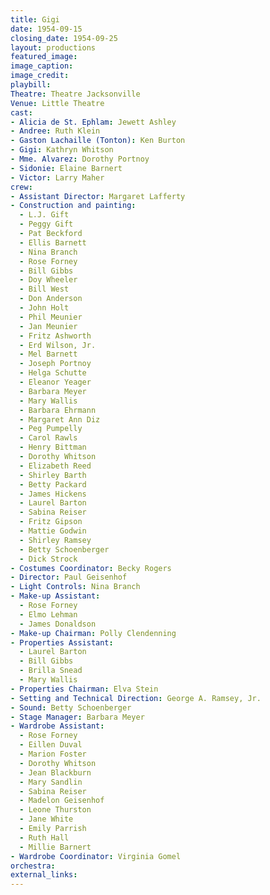 ```yaml
---
title: Gigi
date: 1954-09-15
closing_date: 1954-09-25
layout: productions
featured_image:
image_caption:
image_credit:
playbill:
Theatre: Theatre Jacksonville
Venue: Little Theatre
cast:
- Alicia de St. Ephlam: Jewett Ashley
- Andree: Ruth Klein
- Gaston Lachaille (Tonton): Ken Burton
- Gigi: Kathryn Whitson
- Mme. Alvarez: Dorothy Portnoy
- Sidonie: Elaine Barnert
- Victor: Larry Maher
crew:
- Assistant Director: Margaret Lafferty
- Construction and painting:
  - L.J. Gift
  - Peggy Gift
  - Pat Beckford
  - Ellis Barnett
  - Nina Branch
  - Rose Forney
  - Bill Gibbs
  - Doy Wheeler
  - Bill West
  - Don Anderson
  - John Holt
  - Phil Meunier
  - Jan Meunier
  - Fritz Ashworth
  - Erd Wilson, Jr.
  - Mel Barnett
  - Joseph Portnoy
  - Helga Schutte
  - Eleanor Yeager
  - Barbara Meyer
  - Mary Wallis
  - Barbara Ehrmann
  - Margaret Ann Diz
  - Peg Pumpelly
  - Carol Rawls
  - Henry Bittman
  - Dorothy Whitson
  - Elizabeth Reed
  - Shirley Barth
  - Betty Packard
  - James Hickens
  - Laurel Barton
  - Sabina Reiser
  - Fritz Gipson
  - Mattie Godwin
  - Shirley Ramsey
  - Betty Schoenberger
  - Dick Strock
- Costumes Coordinator: Becky Rogers
- Director: Paul Geisenhof
- Light Controls: Nina Branch
- Make-up Assistant:
  - Rose Forney
  - Elmo Lehman
  - James Donaldson
- Make-up Chairman: Polly Clendenning
- Properties Assistant:
  - Laurel Barton
  - Bill Gibbs
  - Brilla Snead
  - Mary Wallis
- Properties Chairman: Elva Stein
- Setting and Technical Direction: George A. Ramsey, Jr.
- Sound: Betty Schoenberger
- Stage Manager: Barbara Meyer
- Wardrobe Assistant:
  - Rose Forney
  - Eillen Duval
  - Marion Foster
  - Dorothy Whitson
  - Jean Blackburn
  - Mary Sandlin
  - Sabina Reiser
  - Madelon Geisenhof
  - Leone Thurston
  - Jane White
  - Emily Parrish
  - Ruth Hall
  - Millie Barnert
- Wardrobe Coordinator: Virginia Gomel
orchestra:
external_links:
---
```


